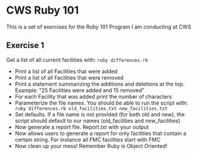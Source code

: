 # CWS Ruby 101
This is a set of exercises for the Ruby 101 Program I am conducting at
CWS

## Exercise 1
Get a list of all current facilities with:
`ruby differences.rb`

* Print a list of all Facilities that were added
* Print a list of all Facilities that were removed
* Print a statement summarizing the additions and deletions at the top.
  Example: "25 Facilities were added and 15 removed"
* For each Facility that was added print the number of characters
* Parameterize the file names. You should be able to run the script
  with:
  ` ruby differences.rb old_facilities.txt new_facilities.txt`
* Set defaults. If a file name is not provided (for both old and new),
  the script should default to our names (old_facilities and
new_facilities)
* Now generate a report file. Report.txt with your output
* Now allows users to generate a report for only facilities that contain
  a certain string. For instance all FMC facilities start with FMC
* Now clean up your mess! Remember Ruby is Object Oriented! 
  
